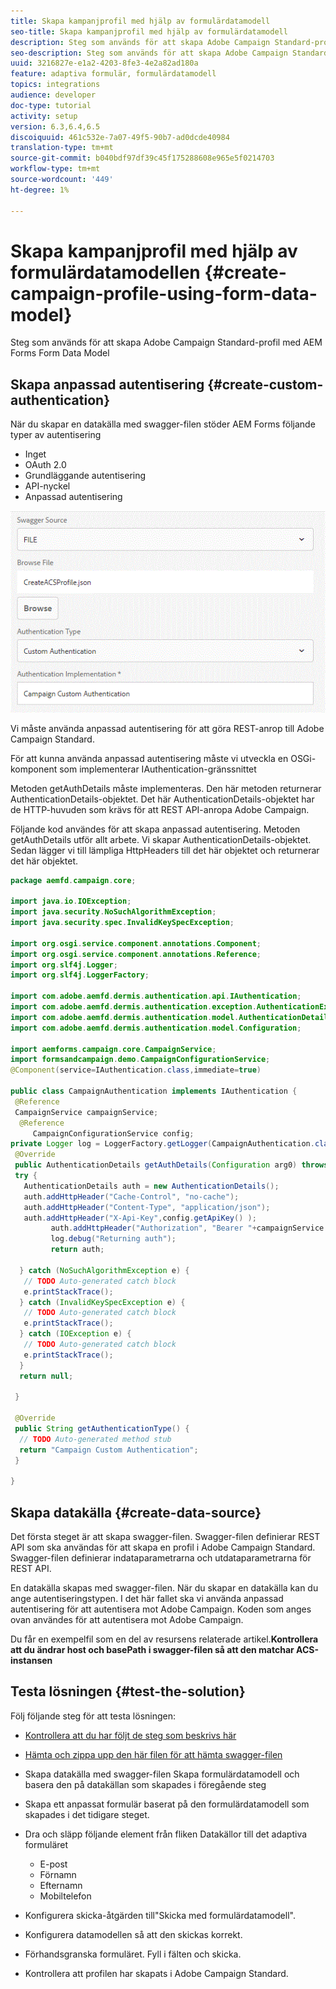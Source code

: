 ```yaml
---
title: Skapa kampanjprofil med hjälp av formulärdatamodell
seo-title: Skapa kampanjprofil med hjälp av formulärdatamodell
description: Steg som används för att skapa Adobe Campaign Standard-profil med AEM Forms Form Data Model
seo-description: Steg som används för att skapa Adobe Campaign Standard-profil med AEM Forms Form Data Model
uuid: 3216827e-e1a2-4203-8fe3-4e2a82ad180a
feature: adaptiva formulär, formulärdatamodell
topics: integrations
audience: developer
doc-type: tutorial
activity: setup
version: 6.3,6.4,6.5
discoiquuid: 461c532e-7a07-49f5-90b7-ad0dcde40984
translation-type: tm+mt
source-git-commit: b040bdf97df39c45f175288608e965e5f0214703
workflow-type: tm+mt
source-wordcount: '449'
ht-degree: 1%

---
```



# Skapa kampanjprofil med hjälp av formulärdatamodellen {#create-campaign-profile-using-form-data-model}

Steg som används för att skapa Adobe Campaign Standard-profil med AEM Forms Form Data Model

## Skapa anpassad autentisering {#create-custom-authentication}

När du skapar en datakälla med swagger-filen stöder AEM Forms följande typer av autentisering

* Inget
* OAuth 2.0
* Grundläggande autentisering
* API-nyckel
* Anpassad autentisering

![campaingfdm](assets/campaignfdm.gif)

Vi måste använda anpassad autentisering för att göra REST-anrop till Adobe Campaign Standard.

För att kunna använda anpassad autentisering måste vi utveckla en OSGi-komponent som implementerar IAuthentication-gränssnittet

Metoden getAuthDetails måste implementeras. Den här metoden returnerar AuthenticationDetails-objektet. Det här AuthenticationDetails-objektet har de HTTP-huvuden som krävs för att REST API-anropa Adobe Campaign.

Följande kod användes för att skapa anpassad autentisering. Metoden getAuthDetails utför allt arbete. Vi skapar AuthenticationDetails-objektet. Sedan lägger vi till lämpliga HttpHeaders till det här objektet och returnerar det här objektet.

```java
package aemfd.campaign.core;

import java.io.IOException;
import java.security.NoSuchAlgorithmException;
import java.security.spec.InvalidKeySpecException;

import org.osgi.service.component.annotations.Component;
import org.osgi.service.component.annotations.Reference;
import org.slf4j.Logger;
import org.slf4j.LoggerFactory;

import com.adobe.aemfd.dermis.authentication.api.IAuthentication;
import com.adobe.aemfd.dermis.authentication.exception.AuthenticationException;
import com.adobe.aemfd.dermis.authentication.model.AuthenticationDetails;
import com.adobe.aemfd.dermis.authentication.model.Configuration;

import aemforms.campaign.core.CampaignService;
import formsandcampaign.demo.CampaignConfigurationService;
@Component(service=IAuthentication.class,immediate=true)

public class CampaignAuthentication implements IAuthentication {
 @Reference
 CampaignService campaignService;
  @Reference
     CampaignConfigurationService config;
private Logger log = LoggerFactory.getLogger(CampaignAuthentication.class);
 @Override
 public AuthenticationDetails getAuthDetails(Configuration arg0) throws AuthenticationException {
 try {
   AuthenticationDetails auth = new AuthenticationDetails();
   auth.addHttpHeader("Cache-Control", "no-cache");
   auth.addHttpHeader("Content-Type", "application/json");
   auth.addHttpHeader("X-Api-Key",config.getApiKey() );
         auth.addHttpHeader("Authorization", "Bearer "+campaignService.getAccessToken());
         log.debug("Returning auth");
         return auth;
   
  } catch (NoSuchAlgorithmException e) {
   // TODO Auto-generated catch block
   e.printStackTrace();
  } catch (InvalidKeySpecException e) {
   // TODO Auto-generated catch block
   e.printStackTrace();
  } catch (IOException e) {
   // TODO Auto-generated catch block
   e.printStackTrace();
  }
  return null;
  
 }

 @Override
 public String getAuthenticationType() {
  // TODO Auto-generated method stub
  return "Campaign Custom Authentication";
 }

}
```

## Skapa datakälla {#create-data-source}

Det första steget är att skapa swagger-filen. Swagger-filen definierar REST API som ska användas för att skapa en profil i Adobe Campaign Standard. Swagger-filen definierar indataparametrarna och utdataparametrarna för REST API.

En datakälla skapas med swagger-filen. När du skapar en datakälla kan du ange autentiseringstypen. I det här fallet ska vi använda anpassad autentisering för att autentisera mot Adobe Campaign. Koden som anges ovan användes för att autentisera mot Adobe Campaign.

Du får en exempelfil som en del av resursens relaterade artikel.**Kontrollera att du ändrar host och basePath i swagger-filen så att den matchar ACS-instansen**

## Testa lösningen {#test-the-solution}

Följ följande steg för att testa lösningen:
* [Kontrollera att du har följt de steg som beskrivs här](aem-forms-with-campaign-standard-getting-started-tutorial.md)
* [Hämta och zippa upp den här filen för att hämta swagger-filen](assets/create-acs-profile-swagger-file.zip)
* Skapa datakälla med swagger-filen
Skapa formulärdatamodell och basera den på datakällan som skapades i föregående steg
* Skapa ett anpassat formulär baserat på den formulärdatamodell som skapades i det tidigare steget.
* Dra och släpp följande element från fliken Datakällor till det adaptiva formuläret

   * E-post
   * Förnamn
   * Efternamn
   * Mobiltelefon

* Konfigurera skicka-åtgärden till&quot;Skicka med formulärdatamodell&quot;.
* Konfigurera datamodellen så att den skickas korrekt.
* Förhandsgranska formuläret. Fyll i fälten och skicka.
* Kontrollera att profilen har skapats i Adobe Campaign Standard.
